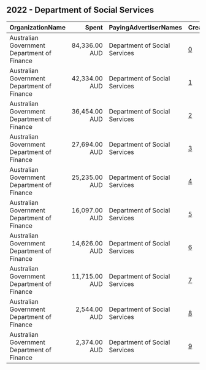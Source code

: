 ## 2022 - Department of Social Services 
|OrganizationName|Spent|PayingAdvertiserNames|CreativeUrls|Impressions|Genders|AgeBrackets|CountryCodes|BillingAddresses|CandidateBallotInformation|
|:---|---:|:---|:---|---:|:---|:---|:---|:---|:---|
|Australian Government Department of Finance|84,336.00 AUD|Department of Social Services|[0](https://www.snap.com/political-ads/asset/48b3d49e21761dd1ad60f21e65769ac68fa38b6c476db402720b4b1c15a8ab57?mediaType=mp4)|22,112,501||15-17|australia|"100 Chalmers Street,Surry Hills,2010,AU"||
|Australian Government Department of Finance|42,334.00 AUD|Department of Social Services|[1](https://www.snap.com/political-ads/asset/d4c49fcb75347dab22c84952d1eaba8ea63ab9e26420d09f6a31e23b8c269c7c?mediaType=mp4)|11,321,639||15-17|australia|"100 Chalmers Street,Surry Hills,2010,AU"||
|Australian Government Department of Finance|36,454.00 AUD|Department of Social Services|[2](https://www.snap.com/political-ads/asset/48b3d49e21761dd1ad60f21e65769ac68fa38b6c476db402720b4b1c15a8ab57?mediaType=mp4)|2,763,561||18-24|australia|"100 Chalmers Street,Surry Hills,2010,AU"||
|Australian Government Department of Finance|27,694.00 AUD|Department of Social Services|[3](https://www.snap.com/political-ads/asset/01a5b9589fdae5951e6dc7d61827b02012376febbe4691e01df010a4385fdbee?mediaType=jpg)|8,841,095||15-17|australia|"100 Chalmers Street,Surry Hills,2010,AU"||
|Australian Government Department of Finance|25,235.00 AUD|Department of Social Services|[4](https://www.snap.com/political-ads/asset/c1da853ecb6d99a2afc0e2750686dd4df3b937d0f37578e7703a8e8d9729071b?mediaType=jpg)|8,343,486||15-17|australia|"100 Chalmers Street,Surry Hills,2010,AU"||
|Australian Government Department of Finance|16,097.00 AUD|Department of Social Services|[5](https://www.snap.com/political-ads/asset/524a79d78343751a3f5fb0ce0586ceae5b685431ead06061d81740e119c44b72?mediaType=mp4)|4,090,849||15-17|australia|"100 Chalmers Street,Surry Hills,2010,AU"||
|Australian Government Department of Finance|14,626.00 AUD|Department of Social Services|[6](https://www.snap.com/political-ads/asset/d4c49fcb75347dab22c84952d1eaba8ea63ab9e26420d09f6a31e23b8c269c7c?mediaType=mp4)|1,995,336||18-24|australia|"100 Chalmers Street,Surry Hills,2010,AU"||
|Australian Government Department of Finance|11,715.00 AUD|Department of Social Services|[7](https://www.snap.com/political-ads/asset/c1da853ecb6d99a2afc0e2750686dd4df3b937d0f37578e7703a8e8d9729071b?mediaType=jpg)|1,866,656||18-24|australia|"100 Chalmers Street,Surry Hills,2010,AU"||
|Australian Government Department of Finance|2,544.00 AUD|Department of Social Services|[8](https://www.snap.com/political-ads/asset/524a79d78343751a3f5fb0ce0586ceae5b685431ead06061d81740e119c44b72?mediaType=mp4)|319,523||18-24|australia|"100 Chalmers Street,Surry Hills,2010,AU"||
|Australian Government Department of Finance|2,374.00 AUD|Department of Social Services|[9](https://www.snap.com/political-ads/asset/01a5b9589fdae5951e6dc7d61827b02012376febbe4691e01df010a4385fdbee?mediaType=jpg)|311,914||18-24|australia|"100 Chalmers Street,Surry Hills,2010,AU"||
